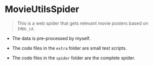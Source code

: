 # MovieUtilsSpider

> This is a web spider that gets relevant movie posters based on `IMDb_id`.

* The data is pre-processed by myself.

* The code files in the `extra` folder are small test scripts.

* The code files in the `spider` folder are the complete spider.
